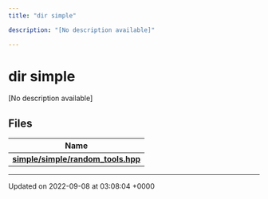 ```yaml
---
title: "dir simple"

description: "[No description available]"

---
```


# dir simple

[No description available]

## Files

| Name           |
| -------------- |
| **[simple/simple/random_tools.hpp](/documentation/code/files/simple_2random__tools_8hpp/#file-simple-simple-random-tools-hpp)**  |






-------------------------------

Updated on 2022-09-08 at 03:08:04 +0000
